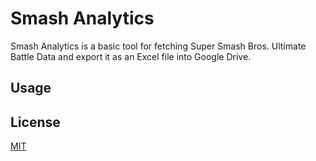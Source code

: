 # Smash Analytics

Smash Analytics is a basic tool for fetching Super Smash Bros. Ultimate Battle Data and export it as an Excel file into Google Drive.

## Usage

## License
[MIT](https://choosealicense.com/licenses/mit/)